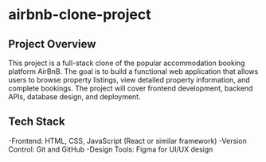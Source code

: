 # airbnb-clone-project

## Project Overview

This project is a full-stack clone of the popular accommodation booking platform AirBnB. The goal is to build a functional web application that allows users to browse property listings, view detailed property information, and complete bookings. The project will cover frontend development, backend APIs, database design, and deployment.

## Tech Stack

-Frontend: HTML, CSS, JavaScript (React or similar framework)
-Version Control: Git and GitHub
-Design Tools: Figma for UI/UX design
